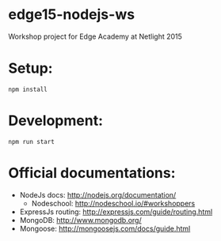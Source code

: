# edge15-nodejs-ws
Workshop project for Edge Academy at Netlight 2015

# Setup:

    npm install

# Development:

    npm run start

# Official documentations:
  - NodeJs docs: http://nodejs.org/documentation/
    - Nodeschool: http://nodeschool.io/#workshoppers
  - ExpressJs routing: http://expressjs.com/guide/routing.html
  - MongoDB: http://www.mongodb.org/
  - Mongoose: http://mongoosejs.com/docs/guide.html
